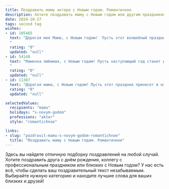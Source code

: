 ```yaml
---
title: Поздравить маму актера с Новым годом. Романтичное
description: Хотите поздравить маму с Новым годом или другим праздником? Наш ИИ создаст незабываемое поздравление, а вы обязательно выделитесь среди других.  
date: 2024-10-27
tags: second tag
wishes:
- id: 105465
  text: "Дорогая моя Мама, с Новым годом!  Пусть этот волшебный праздник принесет тебе столько же света и радости, сколько ты даришь нам своим талантом и теплом.  Пусть сцена твоей жизни будет озарена яркими ролями, а каждый день наполнен аплодисментами любви и счастья.  Я люблю тебя бесконечно!
  "
  rating: "0"
  updated: "null"
- id: 54148
  text: "Мамочка любимая, с Новым годом! Пусть наступающий год станет для тебя волшебной сказкой, где ты всегда будешь главной героиней, а я - твоим верным спутником на сцене жизни. Желаю тебе ярких ролей, искренних аплодисментов и бесконечной любви! ❤️
  "
  rating: "0"
  updated: "null"
- id: 11387
  text: "Дорогая мама, с Новым годом! Пусть этот праздник принесет в наш дом не только яркие огни и звон хрусталя, но и новые вдохновенные роли, которые ты так умело играешь в жизни. Твоя профессия актера наполняет мир вокруг нас красками, а твоя любовь и забота делают нашу семью неповторимой сценой. Пусть каждый день нового года будет для тебя открытием, полным радости и творческих свершений. С любовью и благодарностью за все, что ты даришь нам, с Новым годом!"
  rating: "0"
  updated: "null"

selectedValues:
  recipients: "mamu"
  holidays: "s-novym-godom"
  professions: "akter"
  style: "romantichnoe"

links:
- slug: "pozdravit-mamu-s-novym-godom-romantichnoe"
  title: "Поздравить маму с Новым годом. Романтичное"
---
```


Здесь вы найдете отличную подборку поздравлений на любой случай.
Хотите поздравить друга с днём рождения, коллегу с профессиональным праздником или близких с Новым годом? У нас есть всё, чтобы сделать ваш поздравительный текст незабываемым. Выбирайте нужную категорию и находите лучшие слова для ваших близких и друзей!
